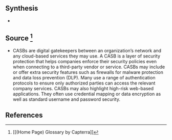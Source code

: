 ## Synthesis
- 
## Source [^1]
- CASBs are digital gatekeepers between an organization’s network and any cloud-based services they may use. A CASB is a layer of security protection that helps companies enforce their security policies even when connecting to a third-party vendor or service. CASBs may include or offer extra security features such as firewalls for malware protection and data loss prevention (DLP). Many use a range of authentication protocols to ensure only authorized parties can access the relevant company services. CASBs may also highlight high-risk web-based applications. They often use credential mapping or data encryption as well as standard username and password security.
## References

[^1]: [[(Home Page) Glossary by Capterra]]
